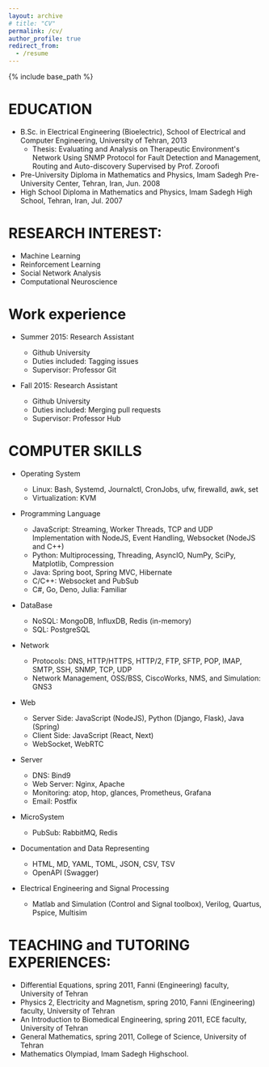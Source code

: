 ```yaml
---
layout: archive
# title: "CV"
permalink: /cv/
author_profile: true
redirect_from:
  - /resume
---
```


{% include base_path %}

EDUCATION
======
* B.Sc. in Electrical Engineering (Bioelectric), School of Electrical and Computer Engineering, University of Tehran, 2013
  * Thesis: Evaluating and Analysis on Therapeutic Environment's Network Using SNMP Protocol  for Fault Detection and Management, Routing and Auto-discovery Supervised by Prof. Zoroofi 
* Pre-University Diploma in Mathematics and Physics, Imam Sadegh Pre-University Center,  Tehran, Iran, Jun. 2008
* High School Diploma in Mathematics and Physics, Imam Sadegh High School, Tehran, Iran, Jul.  2007

RESEARCH INTEREST:
======
* Machine Learning
* Reinforcement Learning
* Social Network Analysis
* Computational Neuroscience

  
Work experience
======
* Summer 2015: Research Assistant
  * Github University
  * Duties included: Tagging issues
  * Supervisor: Professor Git

* Fall 2015: Research Assistant
  * Github University
  * Duties included: Merging pull requests
  * Supervisor: Professor Hub
  
COMPUTER SKILLS
======
* Operating System
  * Linux: Bash, Systemd, Journalctl, CronJobs, ufw, firewalld, awk, set
  * Virtualization: KVM

* Programming Language
  * JavaScript: Streaming, Worker Threads, TCP and UDP Implementation with NodeJS, Event Handling, Websocket (NodeJS and C++)
  * Python: Multiprocessing, Threading, AsyncIO, NumPy, SciPy, Matplotlib, Compression
  * Java: Spring boot, Spring MVC, Hibernate
  * C/C++: Websocket and PubSub
  * C#, Go, Deno, Julia: Familiar

* DataBase
  * NoSQL: MongoDB, InfluxDB, Redis (in-memory)
  * SQL: PostgreSQL

* Network
  * Protocols: DNS, HTTP/HTTPS, HTTP/2, FTP, SFTP, POP, IMAP, SMTP, SSH, SNMP, TCP, UDP
  * Network Management, OSS/BSS, CiscoWorks, NMS, and Simulation: GNS3

* Web
  * Server Side: JavaScript (NodeJS), Python (Django, Flask), Java (Spring)
  * Client Side: JavaScript (React, Next)
  * WebSocket, WebRTC

* Server
  * DNS: Bind9
  * Web Server: Nginx, Apache
  * Monitoring: atop, htop, glances,  Prometheus, Grafana
  * Email: Postfix

* MicroSystem
  * PubSub: RabbitMQ, Redis

* Documentation and Data Representing
  * HTML, MD, YAML, TOML, JSON, CSV, TSV
  * OpenAPI (Swagger)

* Electrical Engineering and Signal Processing
  * Matlab and Simulation (Control and Signal toolbox), Verilog, Quartus, Pspice, Multisim


TEACHING and TUTORING EXPERIENCES:
======
* Differential Equations, spring 2011, Fanni (Engineering) faculty, University of Tehran 
* Physics 2, Electricity and Magnetism, spring 2010, Fanni (Engineering) faculty, University of Tehran
* An Introduction to Biomedical Engineering, spring 2011, ECE faculty, University of Tehran
* General Mathematics, spring 2011, College of Science, University of Tehran 
* Mathematics Olympiad, Imam Sadegh Highschool. 

 
<!-- 
Publications
======
  <ul>{% for post in site.publications %}
    {% include archive-single-cv.html %}
  {% endfor %}</ul>
  
Talks
======
  <ul>{% for post in site.talks %}
    {% include archive-single-talk-cv.html %}
  {% endfor %}</ul>
  
Teaching
======
  <ul>{% for post in site.teaching %}
    {% include archive-single-cv.html %}
  {% endfor %}</ul>
  
Service and leadership
======
* Currently signed in to 43 different slack teams
-->
